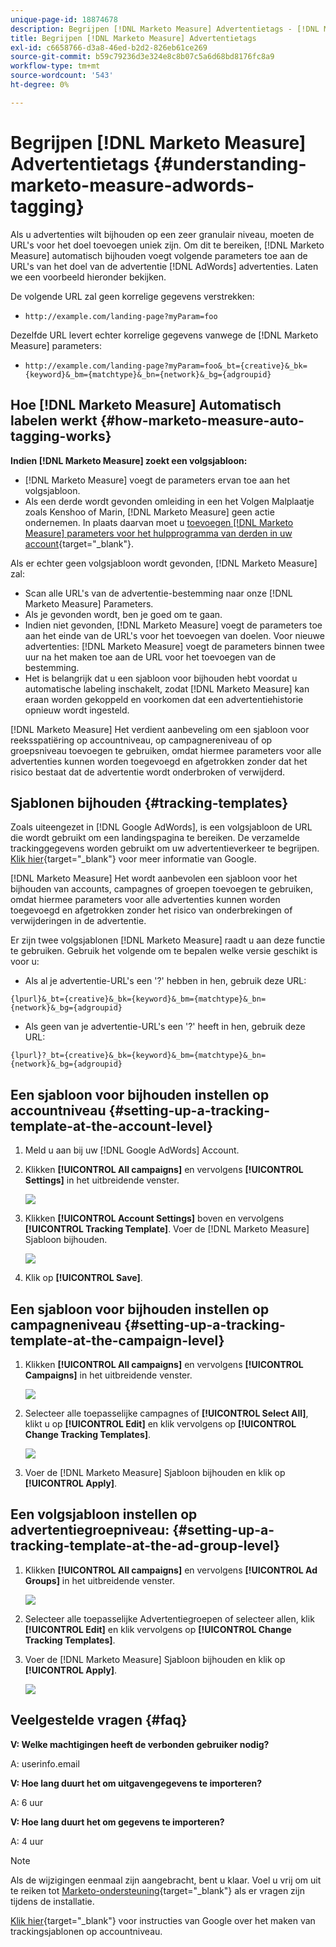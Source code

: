 ```yaml
---
unique-page-id: 18874678
description: Begrijpen [!DNL Marketo Measure] Advertentietags - [!DNL Marketo Measure] - Productdocumentatie
title: Begrijpen [!DNL Marketo Measure] Advertentietags
exl-id: c6658766-d3a8-46ed-b2d2-826eb61ce269
source-git-commit: b59c79236d3e324e8c8b07c5a6d68bd8176fc8a9
workflow-type: tm+mt
source-wordcount: '543'
ht-degree: 0%

---
```


# Begrijpen [!DNL Marketo Measure] Advertentietags {#understanding-marketo-measure-adwords-tagging}

Als u advertenties wilt bijhouden op een zeer granulair niveau, moeten de URL&#39;s voor het doel toevoegen uniek zijn. Om dit te bereiken, [!DNL Marketo Measure] automatisch bijhouden voegt volgende parameters toe aan de URL&#39;s van het doel van de advertentie [!DNL AdWords] advertenties. Laten we een voorbeeld hieronder bekijken.

De volgende URL zal geen korrelige gegevens verstrekken:

* `http://example.com/landing-page?myParam=foo`

Dezelfde URL levert echter korrelige gegevens vanwege de [!DNL Marketo Measure] parameters:

* `http://example.com/landing-page?myParam=foo&_bt={creative}&_bk={keyword}&_bm={matchtype}&_bn={network}&_bg={adgroupid}`

## Hoe [!DNL Marketo Measure] Automatisch labelen werkt {#how-marketo-measure-auto-tagging-works}

**Indien [!DNL Marketo Measure] zoekt een volgsjabloon:**

* [!DNL Marketo Measure] voegt de parameters ervan toe aan het volgsjabloon.
* Als een derde wordt gevonden omleiding in een het Volgen Malplaatje zoals Kenshoo of Marin, [!DNL Marketo Measure] geen actie ondernemen. In plaats daarvan moet u [toevoegen [!DNL Marketo Measure] parameters voor het hulpprogramma van derden in uw account](/help/api-connections/utilizing-marketo-measures-api-connections/how-bid-management-tools-affect-marketo-measure.md){target=&quot;_blank&quot;}.

Als er echter geen volgsjabloon wordt gevonden, [!DNL Marketo Measure] zal:

* Scan alle URL&#39;s van de advertentie-bestemming naar onze [!DNL Marketo Measure] Parameters.
* Als je gevonden wordt, ben je goed om te gaan.
* Indien niet gevonden, [!DNL Marketo Measure] voegt de parameters toe aan het einde van de URL&#39;s voor het toevoegen van doelen. Voor nieuwe advertenties: [!DNL Marketo Measure] voegt de parameters binnen twee uur na het maken toe aan de URL voor het toevoegen van de bestemming.
* Het is belangrijk dat u een sjabloon voor bijhouden hebt voordat u automatische labeling inschakelt, zodat [!DNL Marketo Measure] kan eraan worden gekoppeld en voorkomen dat een advertentiehistorie opnieuw wordt ingesteld.

[!DNL Marketo Measure] Het verdient aanbeveling om een sjabloon voor reeksspatiëring op accountniveau, op campagnereniveau of op groepsniveau toevoegen te gebruiken, omdat hiermee parameters voor alle advertenties kunnen worden toegevoegd en afgetrokken zonder dat het risico bestaat dat de advertentie wordt onderbroken of verwijderd.

## Sjablonen bijhouden {#tracking-templates}

Zoals uiteengezet in [!DNL Google AdWords], is een volgsjabloon de URL die wordt gebruikt om een landingspagina te bereiken. De verzamelde trackinggegevens worden gebruikt om uw advertentieverkeer te begrijpen. [Klik hier](https://support.google.com/adwords/answer/7197008?hl=en){target=&quot;_blank&quot;} voor meer informatie van Google.

[!DNL Marketo Measure] Het wordt aanbevolen een sjabloon voor het bijhouden van accounts, campagnes of groepen toevoegen te gebruiken, omdat hiermee parameters voor alle advertenties kunnen worden toegevoegd en afgetrokken zonder het risico van onderbrekingen of verwijderingen in de advertentie.

Er zijn twee volgsjablonen [!DNL Marketo Measure] raadt u aan deze functie te gebruiken. Gebruik het volgende om te bepalen welke versie geschikt is voor u:

* Als al je advertentie-URL&#39;s een &#39;?&#39; hebben in hen, gebruik deze URL:

`{lpurl}&_bt={creative}&_bk={keyword}&_bm={matchtype}&_bn={network}&_bg={adgroupid}`

* Als geen van je advertentie-URL&#39;s een &#39;?&#39; heeft in hen, gebruik deze URL:

`{lpurl}?_bt={creative}&_bk={keyword}&_bm={matchtype}&_bn={network}&_bg={adgroupid}`

## Een sjabloon voor bijhouden instellen op accountniveau {#setting-up-a-tracking-template-at-the-account-level}

1. Meld u aan bij uw [!DNL Google AdWords] Account.

1. Klikken **[!UICONTROL All campaigns]** en vervolgens **[!UICONTROL Settings]** in het uitbreidende venster.

   ![](assets/1.png)

1. Klikken **[!UICONTROL Account Settings]** boven en vervolgens **[!UICONTROL Tracking Template]**. Voer de [!DNL Marketo Measure] Sjabloon bijhouden.

   ![](assets/2-1.png)

1. Klik op **[!UICONTROL Save]**.

## Een sjabloon voor bijhouden instellen op campagneniveau {#setting-up-a-tracking-template-at-the-campaign-level}

1. Klikken **[!UICONTROL All campaigns]** en vervolgens **[!UICONTROL Campaigns]** in het uitbreidende venster.

   ![](assets/3.png)

1. Selecteer alle toepasselijke campagnes of **[!UICONTROL Select All]**, klikt u op **[!UICONTROL Edit]** en klik vervolgens op **[!UICONTROL Change Tracking Templates]**.

   ![](assets/4-1.png)

1. Voer de [!DNL Marketo Measure] Sjabloon bijhouden en klik op **[!UICONTROL Apply]**.

## Een volgsjabloon instellen op advertentiegroepniveau: {#setting-up-a-tracking-template-at-the-ad-group-level}

1. Klikken **[!UICONTROL All campaigns]** en vervolgens **[!UICONTROL Ad Groups]** in het uitbreidende venster.

   ![](assets/5-1.png)

1. Selecteer alle toepasselijke Advertentiegroepen of selecteer allen, klik **[!UICONTROL Edit]** en klik vervolgens op **[!UICONTROL Change Tracking Templates]**.

1. Voer de [!DNL Marketo Measure] Sjabloon bijhouden en klik op **[!UICONTROL Apply]**.

   ![](assets/6-1.png)

## Veelgestelde vragen {#faq}

**V: Welke machtigingen heeft de verbonden gebruiker nodig?**

A: userinfo.email

**V: Hoe lang duurt het om uitgavengegevens te importeren?**

A: 6 uur

**V: Hoe lang duurt het om gegevens te importeren?**

A: 4 uur

>[!NOTE]
>
>Als de wijzigingen eenmaal zijn aangebracht, bent u klaar. Voel u vrij om uit te reiken tot [Marketo-ondersteuning](https://nation.marketo.com/t5/support/ct-p/Support){target=&quot;_blank&quot;} als er vragen zijn tijdens de installatie.

[Klik hier](https://support.google.com/adwords/answer/6076199?hl=en#tracking){target=&quot;_blank&quot;} voor instructies van Google over het maken van trackingsjablonen op accountniveau.
